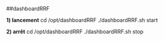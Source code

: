 ##dashboardRRF

**1) lancement**
    cd /opt/dashboardRRF
    ./dashboardRRF.sh start

**2) arrêt**
    cd /opt/dashboardRRF
    ./dashboardRRF.sh stop


